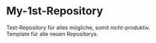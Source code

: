 # My-1st-Repository

Test-Repository für alles mögliche, somit nicht-produktiv.<br>
Template für alle neuen Repositorys.
